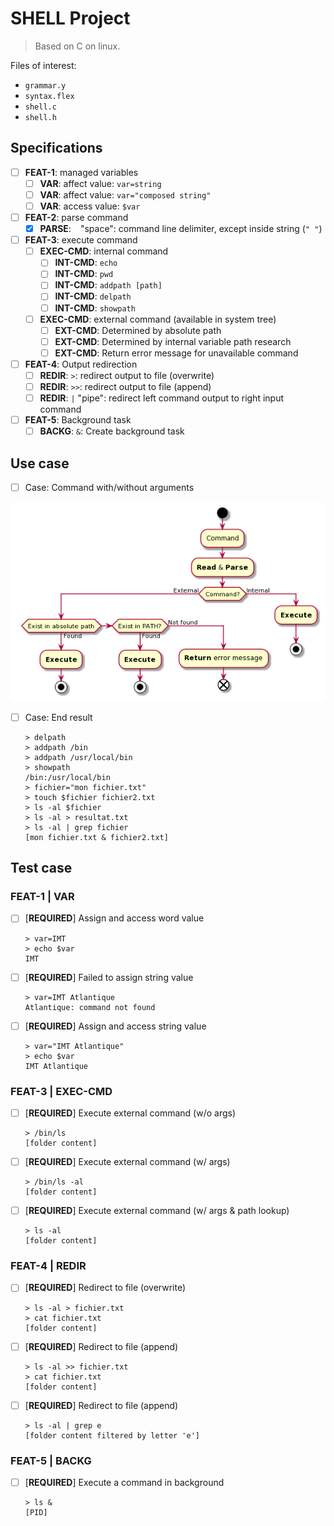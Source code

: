 # SHELL Project

> Based on C on linux.

Files of interest:

- `grammar.y`
- `syntax.flex`
- `shell.c`
- `shell.h`

## Specifications

- [ ] **FEAT-1**: managed variables
  - [ ] **VAR**: affect value: `var=string`
  - [ ] **VAR**: affect value: `var="composed string"`
  - [ ] **VAR**: access value: `$var`
- [ ] **FEAT-2**: parse command
  - [x] **PARSE**: ` ` "space": command line delimiter, except inside string (`" "`)
- [ ] **FEAT-3**: execute command
  - [ ] **EXEC-CMD**: internal command
    - [ ] **INT-CMD**: `echo`
    - [ ] **INT-CMD**: `pwd`
    - [ ] **INT-CMD**: `addpath [path]`
    - [ ] **INT-CMD**: `delpath`
    - [ ] **INT-CMD**: `showpath`
  - [ ] **EXEC-CMD**: external command (available in system tree)
    - [ ] **EXT-CMD**: Determined by absolute path
    - [ ] **EXT-CMD**: Determined by internal variable path research
    - [ ] **EXT-CMD**: Return error message for unavailable command
- [ ] **FEAT-4**: Output redirection
  - [ ] **REDIR**: `>`: redirect output to file (overwrite)
  - [ ] **REDIR**: `>>`: redirect output to file (append)
  - [ ] **REDIR**: `|` "pipe": redirect left command output to right input command
- [ ] **FEAT-5**: Background task
  - [ ] **BACKG**: `&`: Create background task

## Use case

- [ ] Case: Command with/without arguments

![usecase main](doc-files/usecase_main.png)

- [ ] Case: End result

      > delpath
      > addpath /bin
      > addpath /usr/local/bin
      > showpath
      /bin:/usr/local/bin
      > fichier="mon fichier.txt"
      > touch $fichier fichier2.txt
      > ls -al $fichier
      > ls -al > resultat.txt
      > ls -al | grep fichier
      [mon fichier.txt & fichier2.txt]

## Test case

### FEAT-1 | VAR

- [ ] [**REQUIRED**] Assign and access word value

      > var=IMT  
      > echo $var  
      IMT

- [ ] [**REQUIRED**] Failed to assign string value

      > var=IMT Atlantique
      Atlantique: command not found

- [ ] [**REQUIRED**] Assign and access string value

      > var="IMT Atlantique"
      > echo $var
      IMT Atlantique

### FEAT-3 | EXEC-CMD

- [ ] [**REQUIRED**] Execute external command (w/o args)

      > /bin/ls
      [folder content]

- [ ] [**REQUIRED**] Execute external command (w/ args)

      > /bin/ls -al
      [folder content]

- [ ] [**REQUIRED**] Execute external command (w/ args & path lookup)

      > ls -al
      [folder content]

### FEAT-4 | REDIR

- [ ] [**REQUIRED**] Redirect to file (overwrite)

      > ls -al > fichier.txt
      > cat fichier.txt
      [folder content]

- [ ] [**REQUIRED**] Redirect to file (append)

      > ls -al >> fichier.txt
      > cat fichier.txt
      [folder content]

- [ ] [**REQUIRED**] Redirect to file (append)

      > ls -al | grep e
      [folder content filtered by letter 'e']

### FEAT-5 | BACKG

- [ ] [**REQUIRED**] Execute a command in background

      > ls &
      [PID]
